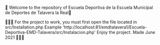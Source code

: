 👋 Welcome to the repository of Escuela Deportiva de la Escuela Municipal de Deportes de Talavera la Real👋

👨🏻‍💻 
    For the project to work, you must first open the file located in src/Installation.php 
    Example 'http://localhost:81/emdtalavera1/Escuela-Deportiva-EMD-Talavera/src/Instalacion.php'
    Enjoy the project.
    Made June 2021 
👨🏻‍💻
